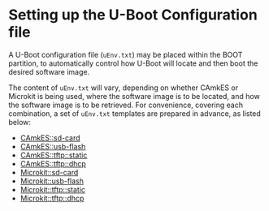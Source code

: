# Setting up the U-Boot Configuration file

A U-Boot configuration file (`uEnv.txt`) may be placed within the BOOT
partition, to automatically control how U-Boot will locate and then boot the
desired software image.

The content of `uEnv.txt` will vary, depending on whether CAmkES or Microkit
is being used, where the software image is to be located, and how the software
image is to be retrieved. For convenience, covering each combination, a set of
`uEnv.txt` templates are prepared in advance, as listed below:

- [CAmkES::sd-card](https://github.com/sel4devkit/sel4devkit-maaxboard-bootloader-u-boot/tree/main/uenv/camkes/sd-card/uEnv.txt) 
- [CAmkES::usb-flash](https://github.com/sel4devkit/sel4devkit-maaxboard-bootloader-u-boot/tree/main/uenv/camkes/usb-flash/uEnv.txt) 
- [CAmkES::tftp::static](https://github.com/sel4devkit/sel4devkit-maaxboard-bootloader-u-boot/tree/main/uenv/camkes/tftp/static/uEnv.txt)
- [CAmkES::tftp::dhcp](https://github.com/sel4devkit/sel4devkit-maaxboard-bootloader-u-boot/tree/main/uenv/camkes/tftp/dhcp/uEnv.txt)
- [Microkit::sd-card](https://github.com/sel4devkit/sel4devkit-maaxboard-bootloader-u-boot/tree/main/uenv/microkit/sd-card/uEnv.txt) 
- [Microkit::usb-flash](https://github.com/sel4devkit/sel4devkit-maaxboard-bootloader-u-boot/tree/main/uenv/microkit/usb-flash/uEnv.txt) 
- [Microkit::tftp::static](https://github.com/sel4devkit/sel4devkit-maaxboard-bootloader-u-boot/tree/main/uenv/microkit/tftp/static/uEnv.txt)
- [Microkit::tftp::dhcp](https://github.com/sel4devkit/sel4devkit-maaxboard-bootloader-u-boot/tree/main/uenv/microkit/tftp/dhcp/uEnv.txt)

